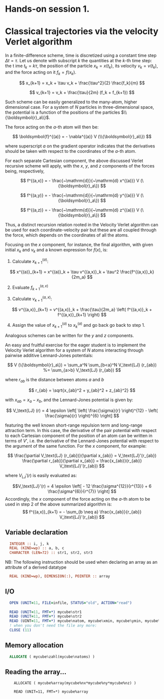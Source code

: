 # Hands-on session 1.
# Classical trajectories via the velocity Verlet algorithm

In a finite-difference scheme, time is discretized using a constant time step   $\Delta t = \tau$.
Let us denote with subscript $k$ the quantities at the $k$-th time step: the t  ime $t_k=k\tau$, the position of the particle $x_k = x(t_k)$, its velocity $v_  k =v(t_k)$, and the force acting on it $f_k = f(x_k)$.

$$
x_{k+1} = x_k + \tau v_k + \frac{\tau^2}{2} \frac{f_k}{m}
$$

$$
v_{k+1} = v_k + \frac{\tau}{2m} (f_k + f_{k+1})
$$

Such scheme can be easily generalized to the many-atom, higher dimensional case.
For a system of
$N$ particles in three-dimensional space, the potential is a function
of the positions of the particles $\\{\boldsymbol{r}_a\\}$.

The force acting on the $a$-th atom will then be:

$$
\boldsymbol{f}^{(a)} = - \nabla^{(a)} V (\\{\boldsymbol{r}_a\\})
$$

where superscript $a$ on the gradient operator indicates that the derivatives should be taken with respect to the coordinates of the $a$-th atom.

For each separate Cartesian component, the above discussed Verlet recursive scheme will apply, with the $x$, $y$, and $z$ components of the forces being, respectively,

$$
f^{(a,x)} = - \frac{~\mathrm{d}}{~\mathrm{d} x^{(a)}} V (\{\boldsymbol{r}_a\})
$$

$$
f^{(a,y)} = - \frac{~\mathrm{d}}{~\mathrm{d} y^{(a)}} V (\{\boldsymbol{r}_a\})
$$

$$
f^{(a,z)} = - \frac{~\mathrm{d}}{~\mathrm{d} z^{(a)}} V (\{\boldsymbol{r}_a\})
$$

Thus, a distinct recursion relation rooted in the Velocity Verlet algorithm can be used for each coordinate-velocity pair but these are all coupled through the force, which depends on the coordinates of all the atoms.

Focusing on the $x$ component, for instance, the final algorithm, with given initial $x_k$ and $v_k$ and a known expression for $f(x)$, is:

1. Calculate $x^{(a)}_{k+1}$:

$$
x^{(a)}_{k+1} = x^{(a)}_k + \tau v^{(a,x)}_k + \tau^2
\frac{f^{(a,x)}_k}{2m_a}
$$

2. Evaluate $f^{(a,x)}_{k+1}$

3. Calculate $v^{(a,x)}_{k+1}$:

$$
v^{(a,x)}_{k+1} = v^{(a,x)}_k + \frac{\tau}{2m_a} \left( f^{(a,x)}_k + f^{(a,x)}_{k+1} \right)
$$

4. Assign the value of $x^{(a)}_{k+1}$ to $x^{(a)}_k$ and go back go
back to step 1.

Analogous schemes can be written for the $y$ and $z$ components.

An easy and fruitful exercise for the eager student is to implement the Velocity Verlet algorithm for a system of $N$ atoms interacting through pairwise additive Lennard-Jones potentials:

$$
V (\{\boldsymbol{r}_a\})
 = \sum_a^N \sum_{b<a}^N V_\text{LJ} (r_{ab})
 %= \sum_{a>b} V_\text{LJ} (r_{ab})
$$

where $r_{ab}$ is the distance between atoms $a$ and $b$

$$
r_{ab} = \sqrt{x_{ab}^2 + y_{ab}^2 + z_{ab}^2}
$$

with $x_{ab} = x_a - x_b$, and the Lennard-Jones potential is given by:

$$
V_\text{LJ} (r) = 4 \epsilon
\left[
	\left( \frac{\sigma}{r} \right)^{12}
	- \left( \frac{\sigma}{r} \right)^{6}
\right]
$$

featuring the well known short-range repulsion term and long-range attraction term.
In this case, the
derivative of the pair potential with respect to each Cartesian component of the position of an atom can be written in terms of $V'$, i.e. the derivative of the Lennard-Jones potential with respect to the argument of the same function.
For the $x$ component, for example:

$$
\frac{\partial V_\text{LJ} (r_{ab})}{\partial x_{ab}} = V_\text{LJ}'(r_{ab})
\frac{\partial r_{ab}}{\partial x_{ab}} = \frac{x_{ab}}{r_{ab}}
V_\text{LJ}'(r_{ab})
$$

where $V_\text{LJ}'(r)$ is easily evaluated as:

$$V_\text{LJ}'(r) = 4 \epsilon
\left[
	- 12 \frac{\sigma^{12}}{r^{13}}
	+  6 \frac{\sigma^{6}}{r^{7}}
\right]
$$
Accordingly, the $x$ component of the force acting on the $a$-th atom to be used in step 2
of the above summarized algorithm is:
$$
f^{(a,x)}_{k+1} = - \sum_{b \neq a} \frac{x_{ab}}{r_{ab}} V_\text{LJ}'(r_{ab})
$$


## Variable declaration

```fortran
  INTEGER :: i, j, k                                                 
  REAL (KIND=wp) :: a, b, c                                          
  CHARACTER (LEN=72) :: str1, str2, str3                             
```

NB: The following instruction should be used when declaring an array as an attribute of a derived datatype

```fortran
  REAL (KIND=wp), DIMENSION(:), POINTER :: array                     
```
                                                                      
## I/O                                                                
                                                                      
```fortran
  OPEN (UNIT=11, FILE=infile, STATUS="old", ACTION="read")           
                                                                      
  READ (UNIT=11, FMT=*) mycube%str1
  READ (UNIT=11, FMT=*) mycube%str2
  READ (UINT=11, FMT=*) mycube%natom, mycube%xmin, mycube%ymin, mycube%zmin
  ! when you don't need the file any more:
  CLOSE (11)                                                         
```

## Memory allocation                                                  
                                                                      
```fortran
  ALLOCATE ( mycube%zahl(mycube%natoms) )                            
```
                                                                      
## Reading the array...                                               
                                                                      
```
    ALLOCATE ( mycube%array(mycube%nx*mycube%ny*mycube%nz) )          

    READ (UNIT=11, FMT=*) mycube%array                                
```
